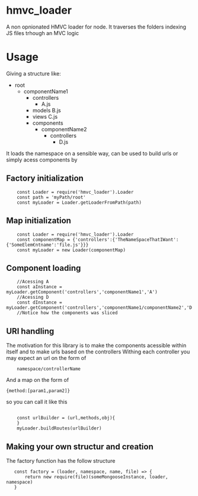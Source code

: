 # hmvc_loader
A non opnionated HMVC loader for node.
It traverses the folders indexing JS files trhough an MVC logic

# Usage

Giving a structure like:

- root
    - componentName1
        - controllers
            - A.js
        - models
            B.js
        - views
            C.js
        - components
            - componentName2
                - controllers
                    - D.js

It loads the namespace on a sensible way, can be used to build urls or simply acess components by 
## Factory initialization
```es6
    const Loader = require('hmvc_loader').Loader
    const path = 'myPath/root'
    const myLoader = Loader.getLoaderFromPath(path)
```
## Map initialization
```es6
    const Loader = require('hmvc_loader').Loader
    const componentMap = {'controllers':{'TheNameSpaceThatIWant':{'SomeElem€ntname':'file.js'}}}
    const myLoader = new Loader(componentMap)
```
## Component loading
```es6
    //Acessing A 
    const aInstance = myLoader.getComponent('controllers','componentName1','A')
    //Acessing D
    const dInstance = myLoader.getComponent('controllers','componentName1/componentName2','D')
    //Notice how the components was sliced
```
## URl handling 
The motivation for this library is to make the components acessible within itself and to make urls based on the controllers
Withing each controller you may expect an url on the form of 
        
        namespace/controllerName 

And a map on the form of 

    {method:[param1,param2]}

so you can call it like this

```es6
    
    const urlBuilder = (url,methods,obj){
    }
    myLoader.buildRoutes(urlBuilder)
```

## Making your own structur and creation
 The factory function has the follow structure
 ```es6
    const factory = (loader, namespace, name, file) => {
        return new require(file)(someMongooseInstance, loader, namespace)
    }
```


